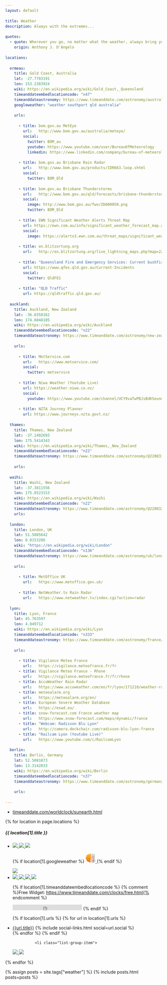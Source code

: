 ```yaml
---
layout: default

title: Weather
description: Always with the extremes...

quotes:
  - quote: Wherever you go, no matter what the weather, always bring your own sunshine.
    origin: Anthony J. D'Angelo

locations:

  ormeau:
    title: Gold Coast, Australia
    lat: -27.7703191
    lon: 153.2383924
    wiki: https://en.wikipedia.org/wiki/Gold_Coast,_Queensland
    timeanddateembedlocationcode: "n47"
    timeanddateastronomy: https://www.timeanddate.com/astronomy/australia/gold-coast
    googleweather: "weather southport qld australia"

    urls:

      - title: bom.gov.au MetEye
        url:   http://www.bom.gov.au/australia/meteye/
        social:
          twitter: BOM_au
          youtube: https://www.youtube.com/user/BureauOfMeteorology
          linkedin: https://www.linkedin.com/company/bureau-of-meteorology/

      - title: bom.gov.au Brisbane Rain Radar
        url:   http://www.bom.gov.au/products/IDR663.loop.shtml
        social:
          twitter: BOM_Qld

      - title: bom.gov.au Brisbane Thunderstorms
        url:   http://www.bom.gov.au/qld/forecasts/brisbane-thunderstorms.shtml
        social:
          image: http://www.bom.gov.au/fwo/IDA00050.png
          twitter: BOM_Qld

      - title: EWN Significant Weather Alerts Threat Map
        url: https://ewn.com.au/info/significant_weather_forecast_map.aspx
        social:
          image: https://alerts3.ewn.com.au/threat_maps/significant_weather_large.png

      - title: en.blitzortung.org
        url:   http://en.blitzortung.org/live_lightning_maps.php?map=22

      - title: "Queensland Fire and Emergency Services: Current bushfire warnings and incidents"
        url: https://www.qfes.qld.gov.au/Current-Incidents
        social:
          twitter: QldFES

      - title: "QLD Traffic"
        url: https://qldtraffic.qld.gov.au/

  auckland:
    title: Auckland, New Zealand
    lat: -36.8358162
    lon: 174.6048105
    wiki: https://en.wikipedia.org/wiki/Auckland
    timeanddateembedlocationcode: "n22"
    timeanddateastronomy: https://www.timeanddate.com/astronomy/new-zealand/auckland

    urls:

      - title: MetService.com
        url:   https://www.metservice.com/
        social:
          twitter: metservice

      - title: Niwa Weather (Youtube Live)
        url: https://weather.niwa.co.nz/
        social:
          youtube: https://www.youtube.com/channel/UCY9vaTwPBJsBdKSeunm25sg

      - title: NZTA Journey Planner
        url: https://www.journeys.nzta.govt.nz/

  thames:
    title: Thames, New Zealand
    lat: -37.1402693
    lon: 175.5414343
    wiki: https://en.wikipedia.org/wiki/Thames,_New_Zealand
    timeanddateembedlocationcode: "n22"
    timeanddateastronomy: https://www.timeanddate.com/astronomy/@2208333

    urls:

  waihi:
    title: Waihi, New Zealand
    lat: -37.3811556
    lon: 175.8523153
    wiki: https://en.wikipedia.org/wiki/Waihi
    timeanddateembedlocationcode: "n22"
    timeanddateastronomy: https://www.timeanddate.com/astronomy/@2208328
    urls:

  london:
    title: London, UK
    lat: 51.5085642
    lon: 0.0153286
    wiki: "https://en.wikipedia.org/wiki/London"
    timeanddateembedlocationcode: "n136"
    timeanddateastronomy: https://www.timeanddate.com/astronomy/uk/london

    urls:

      - title: MetOffice UK
        url:   https://www.metoffice.gov.uk/

      - title: NetWeather.tv Rain Radar
        url:   https://www.netweather.tv/index.cgi?action=radar

  lyon:
    title: Lyon, France
    lat: 45.763597
    lon: 4.849712
    wiki: https://en.wikipedia.org/wiki/Lyon
    timeanddateembedlocationcode: "n333"
    timeanddateastronomy: https://www.timeanddate.com/astronomy/france/lyon

    urls:

      - title: Vigilance Meteo France
        url:   https://vigilance.meteofrance.fr/fr
      - title: Vigilance Meteo France - Rhone
        url:   https://vigilance.meteofrance.fr/fr/rhone
      - title: AccuWeather Rain Radar
        url:   https://www.accuweather.com/en/fr/lyon/171210/weather-radar/171210
      - title: meteoalarm.org
        url:   https://meteoalarm.org/en/
      - title: European Severe Weather Database
        url:   https://eswd.eu/
      - title: snow-forecast.com France weather map
        url:   https://www.snow-forecast.com/maps/dynamic/france
      - title: "Webcam: Radisson Blu Lyon"
        url:   http://camera.deckchair.com/radisson-blu-lyon-france
      - title: "Railcam Lyon (Youtube Live)"
        url:   https://www.youtube.com/c/RailcamLyon

  berlin:
    title: Berlin, Germany
    lat: 52.5081873
    lon: 13.3142033
    wiki: https://en.wikipedia.org/wiki/Berlin
    timeanddateembedlocationcode: "n37"
    timeanddateastronomy: https://www.timeanddate.com/astronomy/germany/berlin

    urls:

---
```


* [timeanddate.com/worldclock/sunearth.html](https://www.timeanddate.com/worldclock/sunearth.html)

<div class="row">
{% for location in page.locations %}
    <div class="col-md-4 col-sm-6">
        <div class="card border-0">
            <div class="card-body">
                <h5 class="card-title">{{ location[1].title }}</h5>
<ul class="list-group list-group-flush">
<li class="list-group-item">
<a class="card-link" title="earth.nullschool.net" href="https://earth.nullschool.net/#current/wind/surface/level/orthographic={{location[1].lon}},{{location[1].lat}}/loc={{location[1].lon}},{{location[1].lat}}">
<img src="https://earth.nullschool.net/favicon.ico?v2" />
</a>

<a class="card-link" title="lightningmaps.org" href="https://www.lightningmaps.org/?lang=en#m=oss;t=3;s=0;o=0;b=;ts=0;y={{location[1].lat}};x={{location[1].lon}};z=7;">
<img src="https://www.lightningmaps.org/Images/favicon.ico" />
</a>

<a class="card-link" title="google.com weather" href="https://www.google.com/search?q=weather {{location[1].title}}">
<img src="https://avatars.githubusercontent.com/u/1342004?s=32&v=4" />
</a>

{% if location[1].googleweather %}
<a class="card-link" title="google.com weather" href="https://www.google.com/search?q={{location[1].googleweather}}">
<img src="https://raw.githubusercontent.com/mrdarrengriffin/google-weather-icons/refs/heads/main/v4/very_hot.svg" style="width:32px; height:32px;" />
</a>
{% endif %}

<a class="card-link" title="google.com/maps" href="https://www.google.com/maps/search/?api=1&query={{location[1].lat}},{{location[1].lon}}">
<img src="https://www.google.com/images/branding/product/ico/maps15_bnuw3a_32dp.ico" />
</a>

</li>
<li class="list-group-item">

<a class="card-link" title="google.com/maps" href="https://geohack.toolforge.org/geohack.php?params={{location[1].lat}}_N_{{location[1].lon}}_E_">
<img src="https://upload.wikimedia.org/wikipedia/commons/thumb/2/27/FP_Satellite_icon.svg/32px-FP_Satellite_icon.svg.png" />
</a>

<a class="card-link" title="bushfire.io" href="https://bushfire.io/?location=8.000/{{location[1].lat}}/{{location[1].lon}}/satellite/0/0">
<img src="https://bushfire.io/images/favicon/favicon-32x32.png" />
</a>

<a class="card-link" title="windy.com" href="https://windy.com/?{{location[1].lat}},{{location[1].lon}},10">
<img src="https://img.windy.com/albums/icons/logo-full.png?w=32" />
</a>

<a class="card-link" title="timeanddate.com" href="{{location[1].timeanddateastronomy}}">
<img src="https://c.tadst.com/favicon-32x32.png" />
</a>

</li>

{% if location[1].timeanddateembedlocationcode %}
{% comment %}Free Widget: https://www.timeanddate.com/clocks/free.html{% endcomment %}
<iframe src="https://free.timeanddate.com/clock/i8ccb2qq/{{ location[1].timeanddateembedlocationcode }}/tct/pct/ahl/avt/tt0/tw1/tm1/th1/ta1/tb2" frameborder="0" width="223" height="18" allowtransparency="true"></iframe>
{% endif %}

{% if location[1].urls %}
{% for url in location[1].urls %}
<li class="list-group-item">
  <a class="card-link" href="{{url.url}}">{{url.title}}</a>
  {% include social-links.html social=url.social %}
</li>
{% endfor %}
{% endif %}

              <li class="list-group-item">

<a class="card-link" title="google.com" href="https://www.youtube.com/results?sp=EgJAAQ%253D%253D&search_query={{location[1].title}}">
<img src="https://avatars.githubusercontent.com/u/4052902?s=32&v=4" />
</a>

<a class="card-link" title="wikipedia.org" href="{{location[1].wiki}}">
<img src="https://en.wikipedia.org/static/favicon/wikipedia.ico" />
</a>
              </li>
</ul>
            </div>
        </div>
  </div>
{% endfor %}
</div>

{% assign posts = site.tags["weather"] %}
{% include posts.html posts=posts %}
